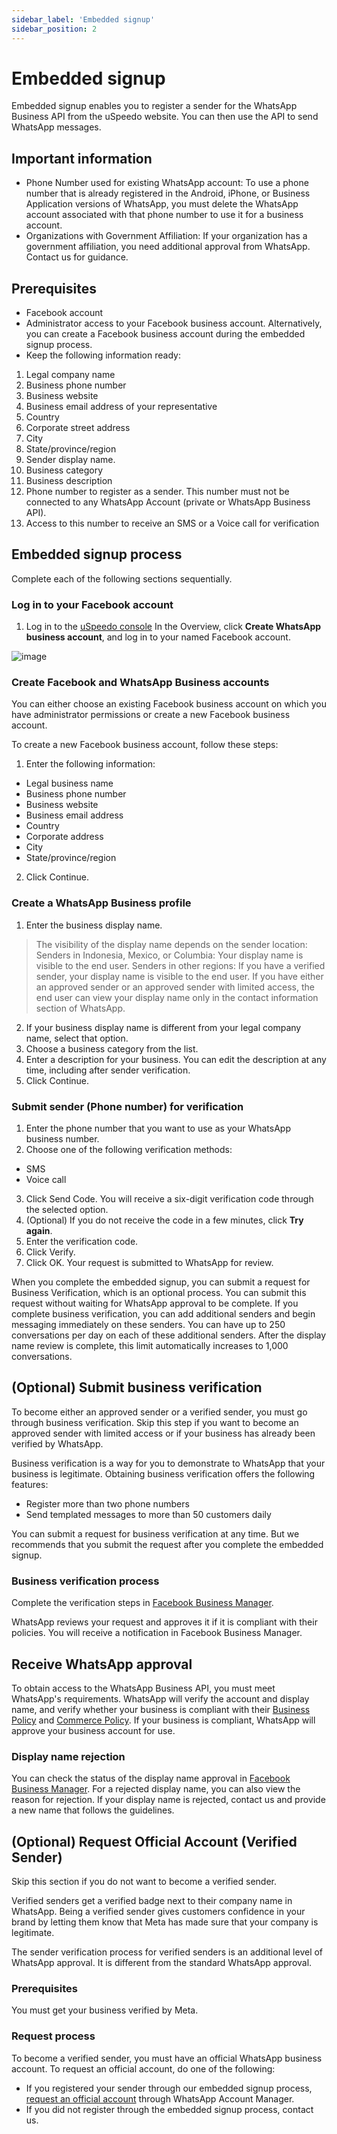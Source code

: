 ```yaml
---
sidebar_label: 'Embedded signup'
sidebar_position: 2
---
```


# Embedded signup
Embedded signup enables you to register a sender for the WhatsApp Business API from the uSpeedo website. You can then use the API to send WhatsApp messages.

## Important information

- Phone Number used for existing WhatsApp account: To use a phone number that is already registered in the Android, iPhone, or Business Application versions of WhatsApp, you must delete the WhatsApp account associated with that phone number to use it for a business account.
- Organizations with Government Affiliation: If your organization has a government affiliation, you need additional approval from WhatsApp. Contact us for guidance.

## Prerequisites

- Facebook account
- Administrator access to your Facebook business account. Alternatively, you can create a Facebook business account during the embedded signup process.
- Keep the following information ready:
1. Legal company name
2. Business phone number
3. Business website
4. Business email address of your representative
5. Country
6. Corporate street address
7. City
8. State/province/region
9. Sender display name.
10. Business category
11. Business description
12. Phone number to register as a sender. This number must not be connected to any WhatsApp Account (private or WhatsApp Business API). 
13. Access to this number to receive an SMS or a Voice call for verification

## Embedded signup process
Complete each of the following sections sequentially.

### Log in to your Facebook account
1. Log in to the [uSpeedo console](https://console.uspeedo.com/whatsapp/overview)
In the Overview, click **Create WhatsApp business account**, and log in to your named Facebook account.

![image](https://github.com/uSpeedo/product/assets/116861648/9c213c5a-ee4f-4f2e-bad1-6d410ed0979a)

### Create Facebook and WhatsApp Business accounts
You can either choose an existing Facebook business account on which you have administrator permissions or create a new Facebook business account.

To create a new Facebook business account, follow these steps:

1. Enter the following information:
- Legal business name
- Business phone number
- Business website
- Business email address
- Country
- Corporate address
- City
- State/province/region

2. Click Continue.

### Create a WhatsApp Business profile

1. Enter the business display name.
>  The visibility of the display name depends on the sender location:
>  Senders in Indonesia, Mexico, or Columbia: Your display name is visible to the end user.
>  Senders in other regions: If you have a verified sender, your display name is visible to the end user. If you have either an approved sender or an approved sender with limited access, the end user can view your display name only in the contact information section of WhatsApp.
2. If your business display name is different from your legal company name, select that option.
3. Choose a business category from the list.
4. Enter a description for your business. You can edit the description at any time, including after sender verification.
5. Click Continue.

### Submit sender (Phone number) for verification

1. Enter the phone number that you want to use as your WhatsApp business number.
2. Choose one of the following verification methods:
- SMS
- Voice call
3. Click Send Code. You will receive a six-digit verification code through the selected option.
4. (Optional) If you do not receive the code in a few minutes, click **Try again**.
5. Enter the verification code.
6. Click Verify.
7. Click OK.
Your request is submitted to WhatsApp for review.

When you complete the embedded signup, you can submit a request for Business Verification, which is an optional process. You can submit this request without waiting for WhatsApp approval to be complete. If you complete business verification, you can add additional senders and begin messaging immediately on these senders. You can have up to 250 conversations per day on each of these additional senders. After the display name review is complete, this limit automatically increases to 1,000 conversations.

## (Optional) Submit business verification
To become either an approved sender or a verified sender, you must go through business verification. Skip this step if you want to become an approved sender with limited access or if your business has already been verified by WhatsApp.

Business verification is a way for you to demonstrate to WhatsApp that your business is legitimate. Obtaining business verification offers the following features:

- Register more than two phone numbers
- Send templated messages to more than 50 customers daily

You can submit a request for business verification at any time. But we recommends that you submit the request after you complete the embedded signup.

### Business verification process

Complete the verification steps in [Facebook Business Manager](https://business.facebook.com/).

WhatsApp reviews your request and approves it if it is compliant with their policies. You will receive a notification in Facebook Business Manager.

## Receive WhatsApp approval
To obtain access to the WhatsApp Business API, you must meet WhatsApp's requirements. WhatsApp will verify the account and display name, and verify whether your business is compliant with their [Business Policy](https://www.whatsapp.com/legal/business-policy/) and [Commerce Policy](https://www.whatsapp.com/legal/commerce-policy/). If your business is compliant, WhatsApp will approve your business account for use.

### Display name rejection
You can check the status of the display name approval in [Facebook Business Manager](https://business.facebook.com/). For a rejected display name, you can also view the reason for rejection. If your display name is rejected, contact us and provide a new name that follows the guidelines. 

## (Optional) Request Official Account (Verified Sender)
Skip this section if you do not want to become a verified sender.

Verified senders get a verified badge next to their company name in WhatsApp. Being a verified sender gives customers confidence in your brand by letting them know that Meta has made sure that your company is legitimate.

The sender verification process for verified senders is an additional level of WhatsApp approval. It is different from the standard WhatsApp approval.

### Prerequisites
You must get your business verified by Meta.

### Request process
To become a verified sender, you must have an official WhatsApp business account. To request an official account, do one of the following:

- If you registered your sender through our embedded signup process, [request an official account](https://developers.facebook.com/docs/whatsapp/overview/business-accounts#official-business-account) through WhatsApp Account Manager. 
- If you did not register through the embedded signup process, contact us.
